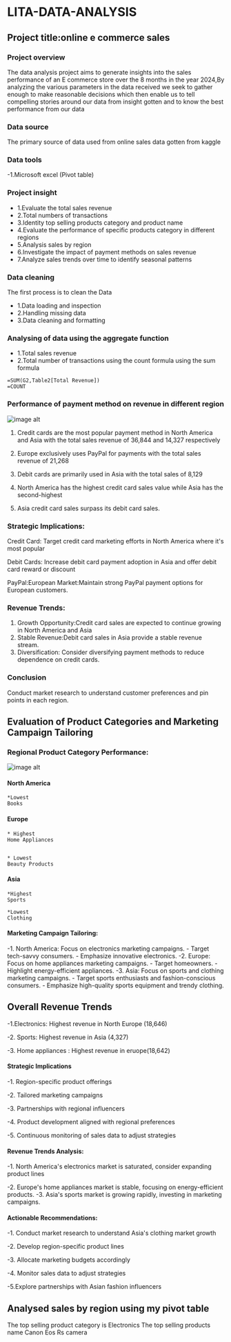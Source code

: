 #  LITA-DATA-ANALYSIS
## Project title:online e commerce sales

### Project overview
The data analysis project aims to generate insights into the sales performance of an E commerce store over the 8 months in the year 2024,By analyzing the various parameters in the data received we seek to gather enough to make reasonable decisions which then enable us to tell compelling stories around our data from insight gotten and to know the best performance from our data

### Data source 
The primary source of data used from online sales data gotten from kaggle

### Data tools
-1.Microsoft excel 
(Pivot table)

### Project insight
- 1.Evaluate the total sales revenue 
- 2.Total numbers of transactions
- 3.Identity top selling products category and product name 
- 4.Evaluate the performance of specific products category in different regions 
- 5.Analysis sales by region
- 6.Investigate the impact of payment methods on sales revenue 
- 7.Analyze sales trends over time to identify seasonal patterns
  
###  Data cleaning
The first process is to clean the Data
- 1.Data loading and inspection 
- 2.Handling missing data
- 3.Data cleaning and formatting
    
### Analysing of data using the aggregate function
- 1.Total sales revenue
- 2.Total number of transactions
using the count formula
using the sum formula

 ```excel
 =SUM(G2,Table2[Total Revenue])
=COUNT
```
### Performance of payment method on revenue in different region 
![image alt](https://github.com/favourite189/LITA-DATA-ANALYSIS/blob/main/Screenshot%202024-10-09%20074030.png)

1. Credit cards are the most popular payment method in North America and Asia with the total sales revenue of 36,844 and 14,327 respectively

2. Europe exclusively uses PayPal for payments with the total sales revenue of 21,268

3. Debit cards are primarily used in Asia with the total sales of 8,129

4. North America has the highest credit card sales value while Asia has the second-highest

5. Asia credit card sales surpass its debit card sales.


### Strategic Implications:

Credit Card:  Target credit card marketing efforts in North America where it's most popular 

Debit Cards: Increase debit card payment adoption in Asia and offer debit card reward or discount 

PayPal:European Market:Maintain strong PayPal payment options for European customers.

### Revenue Trends:

1. Growth Opportunity:Credit card sales are expected to continue growing in North America and Asia
2. Stable Revenue:Debit card sales in Asia provide a stable revenue stream.
3. Diversification: Consider diversifying payment methods to reduce dependence on credit cards.

### Conclusion
 Conduct market research to understand customer preferences and pin points in each region.

 ## Evaluation of Product Categories and Marketing Campaign Tailoring

### Regional Product Category Performance:
![image alt](https://github.com/favourite189/LITA-DATA-ANALYSIS/blob/main/Screenshot%202024-10-09%20074116.png)

#### North America
     
    
    *Lowest
    Books 
 #### Europe
    * Highest
    Home Appliances
    
    
    * Lowest
    Beauty Products 
#### Asia
    *Highest
    Sports 
    
    *Lowest
    Clothing 

#### Marketing Campaign Tailoring:

-1. North America: Focus on electronics marketing campaigns.
    - Target tech-savvy consumers.
    - Emphasize innovative electronics.
-2. Europe: Focus on home appliances marketing campaigns.
    - Target homeowners.
    - Highlight energy-efficient appliances.
-3. Asia: Focus on sports and clothing marketing campaigns.
    - Target sports enthusiasts and fashion-conscious consumers.
    - Emphasize high-quality sports equipment and trendy clothing.

## Overall Revenue Trends

-1.Electronics: Highest revenue in North Europe (18,646)

-2. Sports: Highest revenue in Asia (4,327)

-3. Home appliances : Highest revenue in eruope(18,642)

#### Strategic Implications

-1. Region-specific product offerings
 
-2. Tailored marketing campaigns
 
-3. Partnerships with regional influencers
 
-4. Product development aligned with regional preferences
 
-5. Continuous monitoring of sales data to adjust strategies

#### Revenue Trends Analysis:

-1. North America's electronics market is saturated, consider expanding product lines
   
-2. Europe's home appliances market is stable, focusing on energy-efficient products.
-3. Asia's sports market is growing rapidly, investing in marketing campaigns.


#### Actionable Recommendations:

-1. Conduct market research to understand Asia's clothing market growth
  
-2. Develop region-specific product lines

-3. Allocate marketing budgets accordingly
 
-4. Monitor sales data to adjust strategies
 
-5.Explore partnerships with Asian fashion influencers


## Analysed sales by region using my pivot table



The top selling product category is Electronics 
The top selling products name
Canon Eos Rs camera









